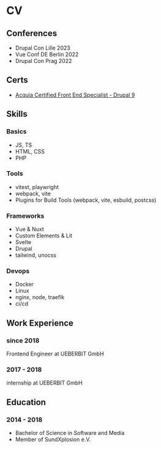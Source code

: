 # CV

## Conferences
- Drupal Con Lille 2023
- Vue Conf DE Berlin 2022
- Drupal Con Prag 2022

## Certs
- [Acquia Certified Front End Specialist - Drupal 9](https://certification.acquia.com/user/18431)

## Skills
### Basics
- JS, TS
- HTML, CSS
- PHP

### Tools
- vitest, playwright
- webpack, vite
- Plugins for Build Tools (webpack, vite, esbuild, postcss)

### Frameworks
- <i class="i-mdi:vuejs"></i>Vue & <i class="i-mdi:nuxt"></i> Nuxt
- Custom Elements & Lit
- Svelte
- <i class="i-mdi:drupal"></i> Drupal
- tailwind, unocss

### Devops
- Docker
- Linux
- nginx, node, traefik
- ci/cd

## Work Experience

### since 2018
Frontend Engineer at UEBERBIT GmbH

### 2017 - 2018
internship at UEBERBIT GmbH

## Education

### 2014 - 2018
- Bachelor of Science in Software and Media
- Member of SundXplosion e.V.
